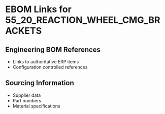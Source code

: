 # EBOM Links for 55_20_REACTION_WHEEL_CMG_BRACKETS

## Engineering BOM References
- Links to authoritative ERP items
- Configuration controlled references

## Sourcing Information
- Supplier data
- Part numbers
- Material specifications
